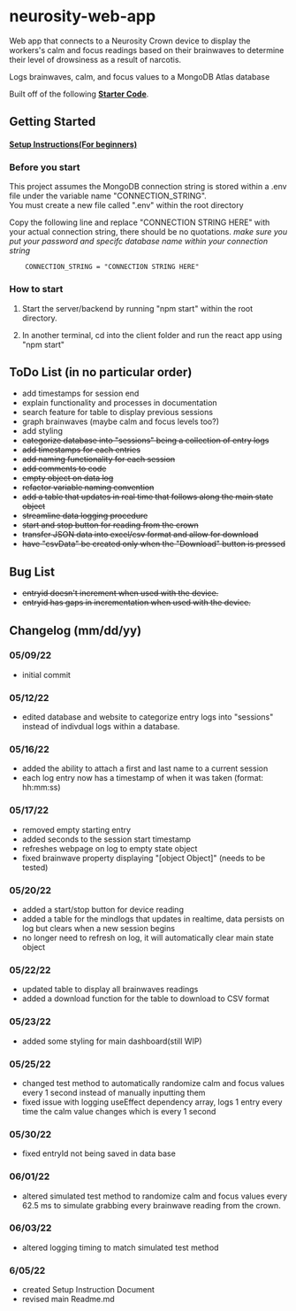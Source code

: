 # neurosity-web-app

Web app that connects to a Neurosity Crown device to display the workers's calm and focus readings based on their brainwaves to determine their level of drowsiness as a result of narcotis.

Logs brainwaves, calm, and focus values to a MongoDB Atlas database

Built off of the following **[Starter Code](https://github.com/neurosity/notion-react-starter)**.  

## Getting Started
#### [Setup Instructions(For beginners)](https://docs.google.com/document/d/1gbDbX2cOK-kb6So1c6QXg4xP2p8YOMj1PqDFcEyIzyg/edit?usp=sharing)


### Before you start   
This project assumes the MongoDB connection string is stored within a .env file under the variable name "CONNECTION_STRING".  
You must create a new file called ".env" within the root directory  

Copy the following line and replace "CONNECTION STRING HERE" with your actual connection string, there should be no quotations.
*make sure you put your password and specifc database name within your connection string* 

        CONNECTION_STRING = "CONNECTION STRING HERE"
        
### How to start
1) Start the server/backend by running "npm start" within the root directory.

2) In another terminal, cd into the client folder and run the react app using "npm start"

## ToDo List (in no particular order)
- add timestamps for session end
- explain functionality and processes in documentation 
- search feature for table to display previous sessions
- graph brainwaves (maybe calm and focus levels too?)
- add styling
- ~~categorize database into "sessions" being a collection of entry logs~~
- ~~add timestamps for each entries~~ 
- ~~add naming functionality for each session~~
- ~~add comments to code~~
- ~~empty object on data log~~
- ~~refactor variable naming convention~~
- ~~add a table that updates in real time that follows along the main state object~~
- ~~streamline data logging procedure~~
- ~~start and stop button for reading from the crown~~
- ~~transfer JSON data into excel/csv format and allow for download~~
- ~~have "csvData" be created only when the "Download" button is pressed~~

## Bug List
- ~~entryid doesn't increment when used with the device.~~
- ~~entryid has gaps in incrementation when used with the device.~~

## Changelog (mm/dd/yy)
### 05/09/22
- initial commit
### 05/12/22
- edited database and website to categorize entry logs into "sessions" instead of indivdual logs within a database.
### 05/16/22
- added the ability to attach a first and last name to a current session 
- each log entry now has a timestamp of when it was taken (format: hh:mm:ss)
### 05/17/22
- removed empty starting entry
- added seconds to the session start timestamp
- refreshes webpage on log to empty state object
- fixed brainwave property displaying "[object Object]" (needs to be tested)
### 05/20/22
- added a start/stop button for device reading
- added a table for the mindlogs that updates in realtime, data persists on log but clears when a new session begins
- no longer need to refresh on log, it will automatically clear main state object
### 05/22/22
- updated table to display all brainwaves readings
- added a download function for the table to download to CSV format
### 05/23/22
- added some styling for main dashboard(still WIP)
### 05/25/22
- changed test method to automatically randomize calm and focus values every 1 second instead of manually inputting them
- fixed issue with logging useEffect dependency array, logs 1 entry every time the calm value changes which is every 1 second
### 05/30/22
- fixed entryId not being saved in data base
### 06/01/22
- altered simulated test method to randomize calm and focus values every 62.5 ms to simulate grabbing every brainwave reading from the crown.
### 06/03/22
- altered logging timing to match simulated test method
### 6/05/22
- created Setup Instruction Document
- revised main Readme.md
